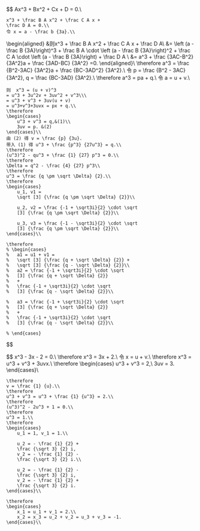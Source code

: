 
$$
	Ax^3 + Bx^2 + Cx + D = 0.\\

	x^3 + \frac B A x^2 + \frac C A x + 
	\frac D A = 0.\\
	令 x = a - \frac b {3a}.\\
	
\begin{aligned}
&则x^3 + \frac B A x^2 + \frac C A x + \frac D A\\
	&= \left (a - \frac B {3A}\right)^3
	+ \frac B A \cdot 
	  \left (a - \frac B {3A}\right)^2
	+ \frac C A \cdot
	  \left (a - \frac B {3A}\right) 
	+ \frac D A \\
	&= a^3 + \frac {3AC-B^2} {3A^2}a + \frac {3AD-BC} {3A^2}
	=0.
\end{aligned}\\
	\therefore a^3 = \frac {B^2-3AC} {3A^2}a +  \frac {BC-3AD^2} {3A^2}.\\
	令 p = \frac {B^2 - 3AC} {3A^2},
	q = \frac {BC-3AD} {3A^2}.\\
	\therefore a^3 = pa + q.\\
	令 a = u + v.\\

	则  x^3 = (u + v)^3
	= u^3 + 3u^2v + 3uv^2 + v^3\\\
	= u^3 + v^3 + 3uv(u + v) 
	= u^3+v^3+3uvx = px + q.\\
	\therefore 
	\begin{cases}
		u^3 + v^3 = q,&(1)\\
		3uv = p. &(2)
	\end{cases}\\
	由 (2) 得 v = \frac {p} {3u}.
	带入 (1) 得 u^3 + \frac {p^3} {27u^3} = q.\\
	\therefore
	(u^3)^2 - qu^3 + \frac {1} {27} p^3 = 0.\\
	\therefore
	\Delta = q^2 - \frac {4} {27} p^3\\
	\therefore 
	u^3 = \frac {q \pm \sqrt \Delta} {2}.\\
	\therefore
	\begin{cases}
		u_1, v1 = 
		\sqrt [3] {\frac {q \pm \sqrt \Delta} {2}}\\
	
		u_2, v2 = \frac {-1 + \sqrt3i}{2} \cdot \sqrt 
		[3] {\frac {q \pm \sqrt \Delta} {2}}\\

		u_3, v3 = \frac {-1 - \sqrt3i}{2} \cdot \sqrt 
		[3] {\frac {q \pm \sqrt \Delta} {2}}\\
	\end{cases}\\

	\therefore
	% \begin{cases}
	% 	a1 = u1 + v1 = 
	% 	\sqrt [3] {\frac {q + \sqrt \Delta} {2}} + 
	% 	\sqrt [3] {\frac {q - \sqrt \Delta} {2}}\\
	% 	a2 = \frac {-1 + \sqrt3i}{2} \cdot \sqrt 
	% 	[3] {\frac {q + \sqrt \Delta} {2}}
	% 	+
	% 	\frac {-1 + \sqrt3i}{2} \cdot \sqrt 
	% 	[3] {\frac {q - \sqrt \Delta} {2}}\\
		
	% 	a3 = \frac {-1 + \sqrt3i}{2} \cdot \sqrt 
	% 	[3] {\frac {q + \sqrt \Delta} {2}}
	% 	+
	% 	\frac {-1 + \sqrt3i}{2} \cdot \sqrt 
	% 	[3] {\frac {q - \sqrt \Delta} {2}}\\
		
	% \end{cases}
$$

$$
	x^3 - 3x - 2 = 0.\\
	\therefore
	x^3 = 3x + 2.\\
	令 x = u + v.\\
	\therefore
	x^3 = u^3 + v^3 + 3uvx.\\
	\therefore
	\begin{cases}
		u^3 + v^3 = 2,\\
		3uv = 3.
	\end{cases}\\

	\therefore 
	v = \frac {1} {u}.\\
	\therefore 
	u^3 + v^3 = u^3 + \frac {1} {u^3} = 2.\\
	\therefore
	(u^3)^2 - 2u^3 + 1 = 0.\\
	\therefore
	u^3 = 1.\\
	\therefore
	\begin{cases}
		u_1 = 1, v_1 = 1.\\

		u_2 = - \frac {1} {2} + 
		\frac {\sqrt 3} {2} i, 
		v_2 = - \frac {1} {2} -
		\frac {\sqrt 3} {2} i.\\

		u_2 = - \frac {1} {2} - 
		\frac {\sqrt 3} {2} i, 
		v_2 = - \frac {1} {2} +
		\frac {\sqrt 3} {2} i.
	\end{cases}\\

	\therefore 
	\begin{cases}
		x_1 = u_1 + v_1 = 2.\\
		x_2 = x_3 = u_2 + v_2 = u_3 + v_3 = -1.
	\end{cases}\\














